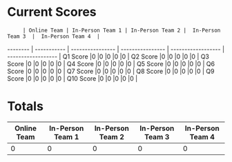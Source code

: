 # Current Scores

         | Online Team | In-Person Team 1 | In-Person Team 2 |  In-Person Team 3  |  In-Person Team 4  |
-------- | ----------- | ---------------- | ---------------- | ------------------ | ------------------ |
Q1 Score |0            |0                 |0                 |0                   |0                   |
Q2 Score |0            |0                 |0                 |0                   |0                   |
Q3 Score |0            |0                 |0                 |0                   |0                   |
Q4 Score |0            |0                 |0                 |0                   |0                   |
Q5 Score |0            |0                 |0                 |0                   |0                   |
Q6 Score |0            |0                 |0                 |0                   |0                   |
Q7 Score |0            |0                 |0                 |0                   |0                   |
Q8 Score |0            |0                 |0                 |0                   |0                   |
Q9 Score |0            |0                 |0                 |0                   |0                   |
Q10 Score |0           |0                 |0                 |0                   |0                   |

# Totals
| Online Team | In-Person Team 1 | In-Person Team 2 |  In-Person Team 3  |  In-Person Team 4  |
| ----------- | ---------------- | ---------------- | ------------------ | ------------------ |
| 0           | 0                | 0                | 0                  | 0   